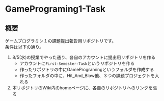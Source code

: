# GamePrograming1-Task
## 概要
ゲームプログラミン１の課題提出報告用リポジトリです。  
条件は以下の通り。  

1. 8/5(水)の授業でやった通り、各自のアカウントに提出用リポジトリを作る  
    - アカウントに`First-Semester-Task`というリポジトリを作る
    - 作ったリポジトリの中にGameProgramingというフォルダを作成する
    - 作ったフォルダの中に、Hit_And_Blow他、３つの課題プロジェクトを入れる
1. 本リポジトリのWiki内のhomeページに、各自のリポジトリへのリンクを張る
